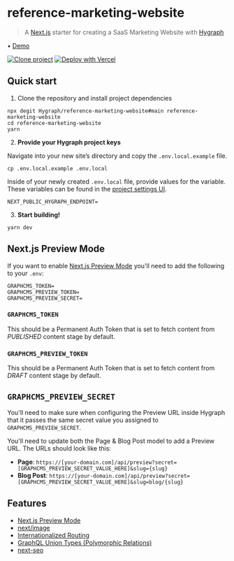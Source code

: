 # reference-marketing-website

> A [Next.js](https://nextjs.org/) starter for creating a SaaS Marketing Website with [Hygraph](https://hygraph.com)

• [Demo](https://marketing-websites.withheadlesscms.com/)

[![Clone project](https://hygraph.com/button)](https://app.graphcms.com/clone/5f2c35155b33496999b9467afe88b34f?name=Marketing%20Website)
[![Deploy with Vercel](https://vercel.com/button)](https://vercel.com/new/clone?repository-url=https%3A%2F%2Fgithub.com%2FGraphCMS%2Freference-marketing-website&env=HYGRAPH_ENDPOINT&envDescription=Your%20GraphCMS%20API%20endpoint&envLink=https%3A%2F%2Fgraphcms.com%2Fdocs%2Fapi-reference%2Fbasics%2Fenvironments%23environment-endpoints&demo-title=GraphCMS%20Marketing%20Site%20Reference&demo-description=A%20Next.js%20starter%20for%20creating%20a%20SaaS%20Marketing%20Website%20with%20GraphCMS&demo-url=https%3A%2F%2Fmarketing-websites.withheadlesscms.com%2F&demo-image=https%3A%2F%2Fmedia.graphcms.com%2F0GnTWzWbRBSQzoDQs8R3)

## Quick start

1. Clone the repository and install project dependencies

```shell
npx degit Hygraph/reference-marketing-website#main reference-marketing-website
cd reference-marketing-website
yarn
```

2. **Provide your Hygraph project keys**

Navigate into your new site’s directory and copy the `.env.local.example` file.

```shell
cp .env.local.example .env.local
```

Inside of your newly created `.env.local` file, provide values for the variable. These variables can be found in the [project settings UI](https://hygraph.com/docs/guides/concepts/apis#working-with-apis).

```env
NEXT_PUBLIC_HYGRAPH_ENDPOINT=
```

3. **Start building!**

```shell
yarn dev
```

## Next.js Preview Mode

If you want to enable [Next.js Preview Mode](https://nextjs.org/docs/advanced-features/preview-mode) you'll need to add the following to your `.env`:

```env
GRAPHCMS_TOKEN=
GRAPHCMS_PREVIEW_TOKEN=
GRAPHCMS_PREVIEW_SECRET=
```

### `GRAPHCMS_TOKEN`

This should be a Permanent Auth Token that is set to fetch content from _PUBLISHED_ content stage by default.

### `GRAPHCMS_PREVIEW_TOKEN`

This should be a Permanent Auth Token that is set to fetch content from _DRAFT_ content stage by default.

## `GRAPHCMS_PREVIEW_SECRET`

You'll need to make sure when configuring the Preview URL inside Hygraph that it passes the same secret value you assigned to `GRAPHCMS_PREVIEW_SECRET`.

You'll need to update both the Page & Blog Post model to add a Preview URL. The URLs should look like this:

- **Page**: `https://[your-domain.com]/api/preview?secret=[GRAPHCMS_PREVIEW_SECRET_VALUE_HERE]&slug={slug}`
- **Blog Post**: `https://[your-domain.com]/api/preview?secret=[GRAPHCMS_PREVIEW_SECRET_VALUE_HERE]&slug=blog/{slug}`

## Features

- [Next.js Preview Mode](https://nextjs.org/docs/advanced-features/preview-mode)
- [next/image](https://nextjs.org/docs/api-reference/next/image)
- [Internationalized Routing](https://nextjs.org/docs/advanced-features/i18n-routing)
- [GraphQL Union Types (Polymorphic Relations)](https://hygraph.com/docs/schema/field-types)
- [next-seo](https://www.npmjs.com/package/next-seo)
